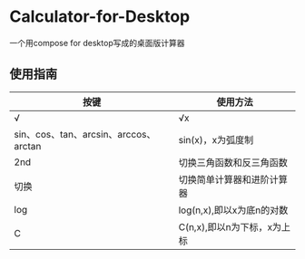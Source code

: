 # Calculator-for-Desktop

 一个用compose for desktop写成的桌面版计算器
 
## 使用指南
 
|按键 |使用方法 | 
| --| -- | 
|√|√x|
|sin、cos、tan、arcsin、arccos、arctan|sin(x)，x为弧度制|
|2nd|切换三角函数和反三角函数|
|切换|切换简单计算器和进阶计算器|
|log|log(n,x),即以x为底n的对数|
|C|C(n,x),即以n为下标，x为上标|
